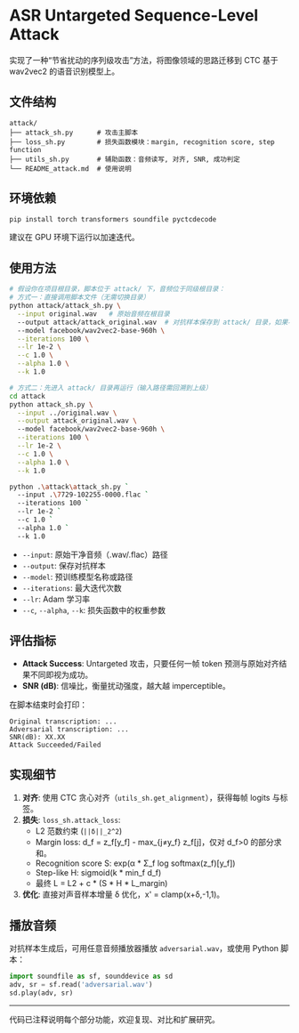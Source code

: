 # ASR Untargeted Sequence-Level Attack

实现了一种“节省扰动的序列级攻击”方法，将图像领域的思路迁移到 CTC 基于 wav2vec2 的语音识别模型上。

## 文件结构

```
attack/
├── attack_sh.py      # 攻击主脚本
├── loss_sh.py        # 损失函数模块：margin, recognition score, step function
├── utils_sh.py       # 辅助函数：音频读写, 对齐, SNR, 成功判定
└── README_attack.md  # 使用说明
```

## 环境依赖

```bash
pip install torch transformers soundfile pyctcdecode
```  
建议在 GPU 环境下运行以加速迭代。

## 使用方法

```bash
# 假设你在项目根目录，脚本位于 attack/ 下，音频位于同级根目录：
# 方式一：直接调用脚本文件（无需切换目录）
python attack/attack_sh.py \
  --input original.wav   # 原始音频在根目录
  --output attack/attack_original.wav  # 对抗样本保存到 attack/ 目录，如果不指定，自动在同目录下生成 attack_original.wav
  --model facebook/wav2vec2-base-960h \
  --iterations 100 \
  --lr 1e-2 \
  --c 1.0 \
  --alpha 1.0 \
  --k 1.0

# 方式二：先进入 attack/ 目录再运行（输入路径需回溯到上级）
cd attack
python attack_sh.py \
  --input ../original.wav \
  --output attack_original.wav \ 
  --model facebook/wav2vec2-base-960h \
  --iterations 100 \
  --lr 1e-2 \
  --c 1.0 \
  --alpha 1.0 \
  --k 1.0
```

```bash
python .\attack\attack_sh.py `
  --input .\7729-102255-0000.flac `
  --iterations 100 `
  --lr 1e-2 `
  --c 1.0 `
  --alpha 1.0 `
  --k 1.0
```

- `--input`: 原始干净音频（.wav/.flac）路径
- `--output`: 保存对抗样本
- `--model`: 预训练模型名称或路径
- `--iterations`: 最大迭代次数
- `--lr`: Adam 学习率
- `--c`, `--alpha`, `--k`: 损失函数中的权重参数

## 评估指标

- **Attack Success**: Untargeted 攻击，只要任何一帧 token 预测与原始对齐结果不同即视为成功。  
- **SNR (dB)**: 信噪比，衡量扰动强度，越大越 imperceptible。

在脚本结束时会打印：
```
Original transcription: ...
Adversarial transcription: ...
SNR(dB): XX.XX
Attack Succeeded/Failed
```

## 实现细节

1. **对齐**: 使用 CTC 贪心对齐（`utils_sh.get_alignment`），获得每帧 logits 与标签。
2. **损失**: `loss_sh.attack_loss`:
   - L2 范数约束 (`||δ||_2^2`)
   - Margin loss: d_f = z_f[y_f] - max_{j≠y_f} z_f[j]，仅对 d_f>0 的部分求和。
   - Recognition score S: exp(α * Σ_f log softmax(z_f)[y_f])
   - Step-like H: sigmoid(k * min_f d_f)
   - 最终 L = L2 + c * (S * H * L_margin)
3. **优化**: 直接对声音样本增量 δ 优化，x' = clamp(x+δ,-1,1)。

## 播放音频

对抗样本生成后，可用任意音频播放器播放 `adversarial.wav`，或使用 Python 脚本：
```python
import soundfile as sf, sounddevice as sd
adv, sr = sf.read('adversarial.wav')
sd.play(adv, sr)
```  

---  
代码已注释说明每个部分功能，欢迎复现、对比和扩展研究。